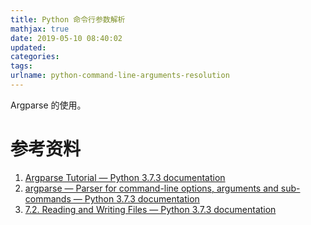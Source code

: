 ```yaml
---
title: Python 命令行参数解析
mathjax: true
date: 2019-05-10 08:40:02
updated:
categories:
tags:
urlname: python-command-line-arguments-resolution
---
```


Argparse 的使用。

<!-- more -->



# 参考资料

1. [Argparse Tutorial — Python 3.7.3 documentation](https://docs.python.org/3/howto/argparse.html)
2. [argparse — Parser for command-line options, arguments and sub-commands — Python 3.7.3 documentation](https://docs.python.org/3/library/argparse.html)
3. [7.2. Reading and Writing Files — Python 3.7.3 documentation](https://docs.python.org/3/tutorial/inputoutput.html#reading-and-writing-files)